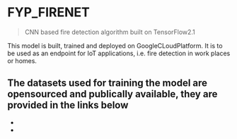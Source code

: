 # FYP_FIRENET
> CNN based fire detection algorithm built on TensorFlow2.1

This model is built, trained and deployed on GoogleCLoudPlatform. It is to be used as an endpoint for IoT applications, i.e. fire detection in work places or homes. 

The datasets used for training the model are opensourced and publically available, they are provided in the links below
-
-
-
